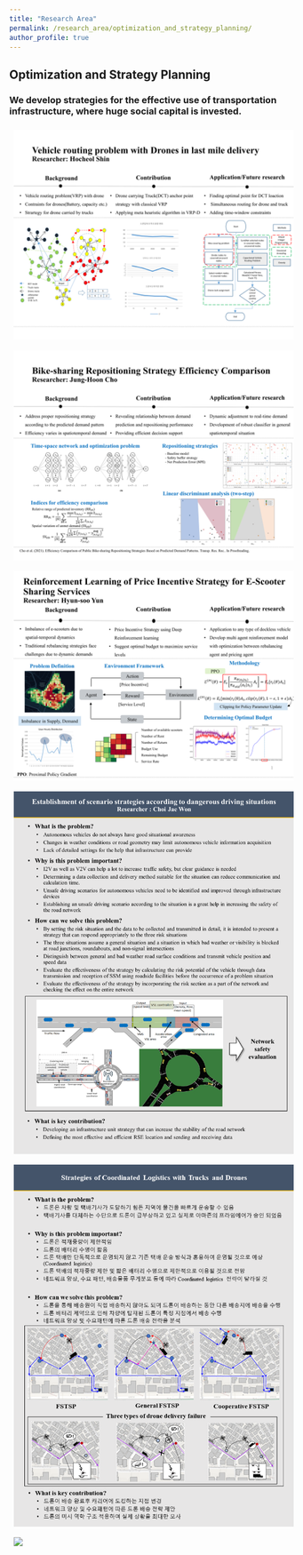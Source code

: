 ```yaml
---
title: "Research Area"
permalink: /research_area/optimization_and_strategy_planning/
author_profile: true
---
```


## Optimization and Strategy Planning
### We develop strategies for the effective use of transportation infrastructure, where huge social capital is invested.

<div style="text-align:left"><img src="/assets/images/research/신호철/슬라이드1.PNG" style="margin: 8px 8px 8px 8px;"/></div>

<div style="text-align:left"><img src="/assets/images/research/조정훈/슬라이드2.PNG" style="margin: 8px 8px 8px 8px;"/></div>

<div style="text-align:left"><img src="/assets/images/research/윤현수/슬라이드1.PNG" style="margin: 8px 8px 8px 8px;"/></div>

<div style="text-align:left"><img src="/assets/images/research/최재원/슬라이드1.PNG" style="margin: 8px 8px 8px 8px;"/></div>

<div style="text-align:left"><img src="/assets/images/research/한상욱/슬라이드1.PNG" style="margin: 8px 8px 8px 8px;"/></div>

<div style="text-align:left"><img src="/assets/images/research/한상욱/슬라이드2.PNG" style="margin: 8px 8px 8px 8px;"/></div>